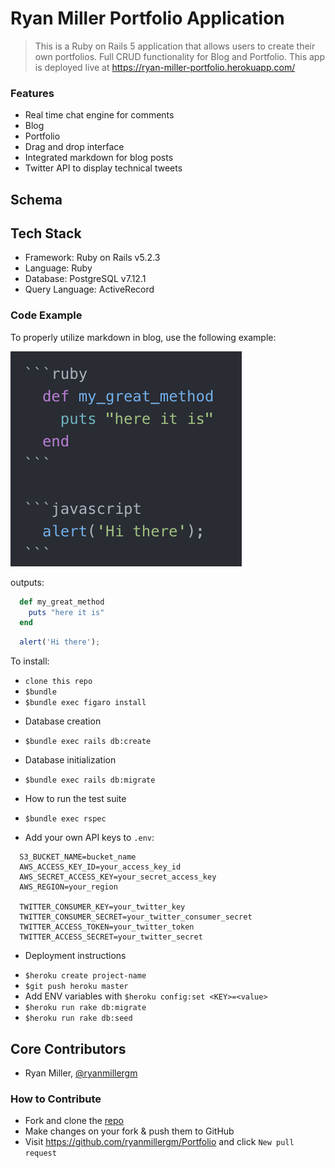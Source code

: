 # Ryan Miller Portfolio Application

> This is a Ruby on Rails 5 application that allows users to create their own portfolios. Full CRUD functionality for Blog and Portfolio. This app is deployed live at https://ryan-miller-portfolio.herokuapp.com/

### Features

- Real time chat engine for comments
- Blog
- Portfolio
- Drag and drop interface
- Integrated markdown for blog posts
- Twitter API to display technical tweets

## Schema


## Tech Stack
 - Framework: Ruby on Rails v5.2.3
 - Language: Ruby
 - Database: PostgreSQL v7.12.1
 - Query Language: ActiveRecord

### Code Example

To properly utilize markdown in blog, use the following example:

![example](./app/assets/images/code_example.png)

outputs:

```ruby
  def my_great_method
    puts "here it is"
  end
```

```javascript
  alert('Hi there');
```

To install:
 - `clone this repo`
 - `$bundle`
 - `$bundle exec figaro install`

 * Database creation
 - `$bundle exec rails db:create`

* Database initialization
 - `$bundle exec rails db:migrate`

* How to run the test suite
 - `$bundle exec rspec`

 - Add your own API keys to `.env`:
 ```
   S3_BUCKET_NAME=bucket_name
   AWS_ACCESS_KEY_ID=your_access_key_id
   AWS_SECRET_ACCESS_KEY=your_secret_access_key
   AWS_REGION=your_region

   TWITTER_CONSUMER_KEY=your_twitter_key
   TWITTER_CONSUMER_SECRET=your_twitter_consumer_secret
   TWITTER_ACCESS_TOKEN=your_twitter_token
   TWITTER_ACCESS_SECRET=your_twitter_secret
 ```

* Deployment instructions
 - `$heroku create project-name`
 - `$git push heroku master`
 - Add ENV variables with `$heroku config:set <KEY>=<value>`
 - `$heroku run rake db:migrate`
 - `$heroku run rake db:seed`


 ## Core Contributors
 - Ryan Miller, [@ryanmillergm](https://github.com/ryanmillergm)

### How to Contribute
 - Fork and clone the [repo](https://github.com/ryanmillergm/recipe_friend.git)
 - Make changes on your fork & push them to GitHub
 - Visit https://github.com/ryanmillergm/Portfolio and click `New pull request`
